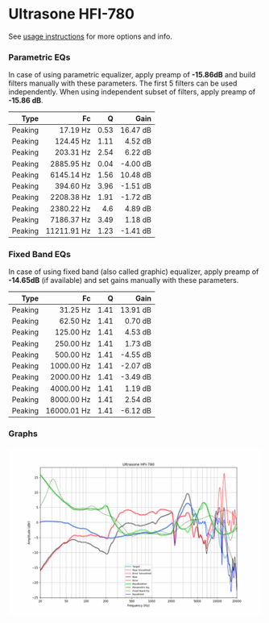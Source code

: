 # Ultrasone HFI-780
See [usage instructions](https://github.com/jaakkopasanen/AutoEq#usage) for more options and info.

### Parametric EQs
In case of using parametric equalizer, apply preamp of **-15.86dB** and build filters manually
with these parameters. The first 5 filters can be used independently.
When using independent subset of filters, apply preamp of **-15.86 dB**.

| Type    | Fc          |    Q | Gain     |
|--------:|------------:|-----:|---------:|
| Peaking | 17.19 Hz    | 0.53 | 16.47 dB |
| Peaking | 124.45 Hz   | 1.11 | 4.52 dB  |
| Peaking | 203.31 Hz   | 2.54 | 6.22 dB  |
| Peaking | 2885.95 Hz  | 0.04 | -4.00 dB |
| Peaking | 6145.14 Hz  | 1.56 | 10.48 dB |
| Peaking | 394.60 Hz   | 3.96 | -1.51 dB |
| Peaking | 2208.38 Hz  | 1.91 | -1.72 dB |
| Peaking | 2380.22 Hz  | 4.6  | 4.89 dB  |
| Peaking | 7186.37 Hz  | 3.49 | 1.18 dB  |
| Peaking | 11211.91 Hz | 1.23 | -1.41 dB |

### Fixed Band EQs
In case of using fixed band (also called graphic) equalizer, apply preamp of **-14.65dB**
(if available) and set gains manually with these parameters.

| Type    | Fc          |    Q | Gain     |
|--------:|------------:|-----:|---------:|
| Peaking | 31.25 Hz    | 1.41 | 13.91 dB |
| Peaking | 62.50 Hz    | 1.41 | 0.70 dB  |
| Peaking | 125.00 Hz   | 1.41 | 4.53 dB  |
| Peaking | 250.00 Hz   | 1.41 | 1.73 dB  |
| Peaking | 500.00 Hz   | 1.41 | -4.55 dB |
| Peaking | 1000.00 Hz  | 1.41 | -2.07 dB |
| Peaking | 2000.00 Hz  | 1.41 | -3.49 dB |
| Peaking | 4000.00 Hz  | 1.41 | 1.19 dB  |
| Peaking | 8000.00 Hz  | 1.41 | 2.54 dB  |
| Peaking | 16000.01 Hz | 1.41 | -6.12 dB |

### Graphs
![](./Ultrasone%20HFI-780.png)